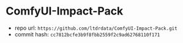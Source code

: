# ComfyUI-Impact-Pack
- repo url: `https://github.com/ltdrdata/ComfyUI-Impact-Pack.git`
- commit hash: `cc7812bcfe3b9f8fbb2559f2c9ad62768110f171`